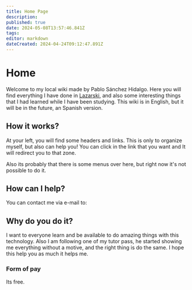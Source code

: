 ```yaml
---
title: Home Page
description: 
published: true
date: 2024-05-08T13:57:46.841Z
tags: 
editor: markdown
dateCreated: 2024-04-24T09:12:47.891Z
---
```


# Home
Welcome to my local wiki made by Pablo Sánchez Hidalgo. Here you will find everything I have done in [Lazarski](https://www.lazarski.pl/en), and also some interesting things that I had learned while I have been studying.
This wiki is in English, but it will be in the future, an Spanish version.

## How it works?
At your left, you will find some headers and links. This is only to organize myself, but also can help you! You can click in the link that you want and It will redirect you to that zone. 

Also its probably that there is some menus over here, but right now it's not possible to do it.

## How can I help?
You can contact me via e-mail to:

## Why do you do it?
I want to everyone learn and be available to do amazing things with this technology. Also I am following one of my tutor pass, he started showing me everything without a motive, and the right thing is do the same. I hope this help you as much it helps me.

### Form of pay
Its free.